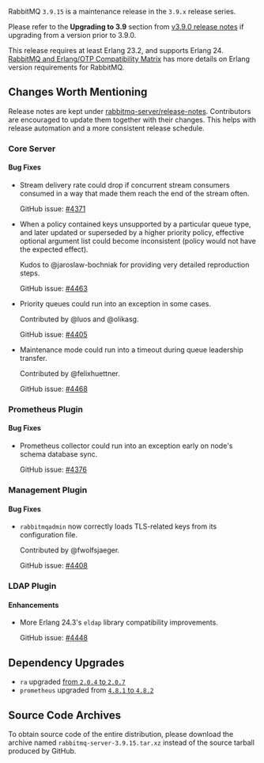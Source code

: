 RabbitMQ `3.9.15` is a maintenance release in the `3.9.x` release series.

Please refer to the **Upgrading to 3.9** section from [v3.9.0 release notes](https://github.com/rabbitmq/rabbitmq-server/releases/tag/v3.9.0) if upgrading from a version prior to 3.9.0.

This release requires at least Erlang 23.2, and supports Erlang 24. [RabbitMQ and Erlang/OTP Compatibility Matrix](https://www.rabbitmq.com/which-erlang.html) has more details on Erlang version requirements for RabbitMQ.


## Changes Worth Mentioning

Release notes are kept under [rabbitmq-server/release-notes](https://github.com/rabbitmq/rabbitmq-server/tree/v3.9.x/release-notes).
Contributors are encouraged to update them together with their changes. This helps with release automation and a more consistent release schedule.

### Core Server

#### Bug Fixes

 * Stream delivery rate could drop if concurrent stream consumers consumed in a way
   that made them reach the end of the stream often.

   GitHub issue: [#4371](https://github.com/rabbitmq/rabbitmq-server/pull/4371)

 * When a policy contained keys unsupported by a particular queue
   type, and later updated or superseded by a higher priority policy,
   effective optional argument list could become inconsistent (policy
   would not have the expected effect).

   Kudos to @jaroslaw-bochniak for providing very detailed reproduction steps.

   GitHub issue: [#4463](https://github.com/rabbitmq/rabbitmq-server/pull/4463)

 * Priority queues could run into an exception in some cases.

   Contributed by @luos and @olikasg.

   GitHub issue: [#4405](https://github.com/rabbitmq/rabbitmq-server/issues/4405)

 * Maintenance mode could run into a timeout during queue leadership transfer.

   Contributed by @felixhuettner.

   GitHub issue: [#4468](https://github.com/rabbitmq/rabbitmq-server/pull/4468)


### Prometheus Plugin

#### Bug Fixes

 * Prometheus collector could run into an exception early on node's
   schema database sync.

   GitHub issue: [#4376](https://github.com/rabbitmq/rabbitmq-server/pull/4376)


### Management Plugin

#### Bug Fixes

 * `rabbitmqadmin` now correctly loads TLS-related keys from its configuration file.

   Contributed by @fwolfsjaeger.

   GitHub issue: [#4408](https://github.com/rabbitmq/rabbitmq-server/pull/4408)


### LDAP Plugin

#### Enhancements

  * More Erlang 24.3's `eldap` library compatibility improvements.

    GitHub issue: [#4448](https://github.com/rabbitmq/rabbitmq-server/pull/4448)


## Dependency Upgrades

 * `ra` upgraded [from `2.0.4` to `2.0.7`](https://github.com/rabbitmq/ra/compare/v2.0.4...v2.0.7)
 * `prometheus` upgraded from [`4.8.1` to `4.8.2`](https://github.com/deadtrickster/prometheus.erl/compare/06425c21a39c1564164f1cc3fe5bdfa8b23b1f78...v4.8.2)


## Source Code Archives

To obtain source code of the entire distribution, please download the archive named `rabbitmq-server-3.9.15.tar.xz`
instead of the source tarball produced by GitHub.
